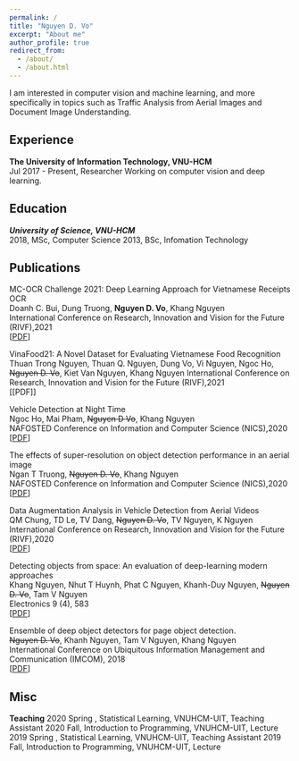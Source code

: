 ```yaml
---
permalink: /
title: "Nguyen D. Vo"
excerpt: "About me"
author_profile: true
redirect_from: 
  - /about/
  - /about.html
---
```


I am interested in computer vision and machine learning, and more specifically in topics such as Traffic Analysis from Aerial Images and Document Image Understanding.

## <a name="exp"></a> Experience

**The University of Information Technology, VNU-HCM**</br>
Jul 2017 - Present, Researcher
Working on computer vision and deep learning.

## <a name="edu"></a> Education

***University of Science, VNU-HCM***<br/>
2018, MSc, Computer Science
2013, BSc, Infomation Technology

## <a name="publication"></a> Publications

MC-OCR Challenge 2021: Deep Learning Approach for Vietnamese Receipts OCR<br/>
Doanh C. Bui, Dung Truong, **Nguyen D. Vo**, Khang Nguyen<br/>
International Conference on Research, Innovation and Vision for the Future (RIVF),2021<br/>
[[PDF](https://www.researchgate.net/publication/352794568_MC-OCR_Challenge_2021_Deep_Learning_Approach_for_Vietnamese_Receipts_OCR)]</br>

VinaFood21:  A Novel Dataset for Evaluating Vietnamese Food Recognition</br>
Thuan Trong Nguyen, Thuan Q. Nguyen, Dung Vo, Vi Nguyen, Ngoc Ho, ~~Nguyen D. Vo~~, Kiet Van Nguyen, Khang Nguyen
International Conference on Research, Innovation and Vision for the Future (RIVF),2021<br/>
[[PDF]]</br>

Vehicle Detection at Night Time<br/>
Ngoc Ho, Mai Pham, ~~Nguyen D Vo~~, Khang Nguyen<br/>
NAFOSTED Conference on Information and Computer Science (NICS),2020<br/>
[[PDF](https://ieeexplore.ieee.org/abstract/document/9335870)]<br/>

The effects of super-resolution on object detection performance in an aerial image<br/>
Ngan T Truong, ~~Nguyen D. Vo~~, Khang Nguyen<br/>
NAFOSTED Conference on Information and Computer Science (NICS),2020<br/>
[[PDF](https://ieeexplore.ieee.org/abstract/document/9335859)]<br/>

Data Augmentation Analysis in Vehicle Detection from Aerial Videos<br/>
QM Chung, TD Le, TV Dang, ~~Nguyen D. Vo~~, TV Nguyen, K Nguyen<br/>
International Conference on Research, Innovation and Vision for the Future (RIVF),2020<br/>
[[PDF](https://ieeexplore.ieee.org/abstract/document/9140740)]<br/>

Detecting objects from space: An evaluation of deep-learning modern approaches<br/>
Khang Nguyen, Nhut T Huynh, Phat C Nguyen, Khanh-Duy Nguyen, ~~Nguyen D. Vo~~, Tam V Nguyen<br/>
Electronics 9 (4), 583<br/>
[[PDF](https://www.mdpi.com/2079-9292/9/4/583)]<br/>

Ensemble of deep object detectors for page object detection.<br/>
~~Nguyen D. Vo~~, Khanh Nguyen, Tam V Nguyen, Khang Nguyen<br/>
International Conference on Ubiquitous Information Management and Communication (IMCOM), 2018<br/>
[[PDF](https://dl.acm.org/doi/abs/10.1145/3164541.3164644)]<br/>

<!-- ## <a name="award"></a> Award

* Top 15 Zalo AI Challenge (Traffic Sign Detection)
## <a name="courses"></a> Courses

[Here](https://github.com/caodoanh2001/Certificates) -->

## <a name="misc"></a> Misc
**Teaching**
2020 Spring , Statistical Learning,  VNUHCM-UIT, Teaching Assistant
2020 Fall, Introduction to Programming, VNUHCM-UIT, Lecture
2019 Spring , Statistical Learning,  VNUHCM-UIT, Teaching Assistant
2019 Fall, Introduction to Programming, VNUHCM-UIT, Lecture 